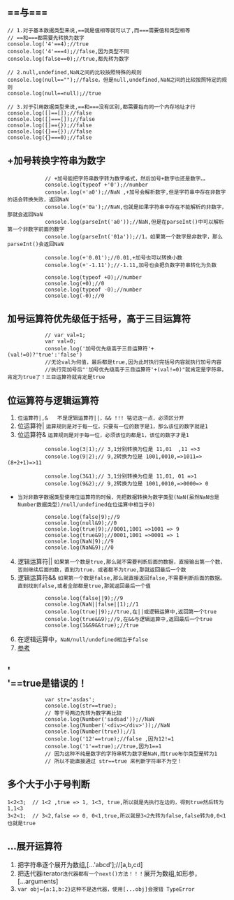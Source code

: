 ## ==与===
```
// 1.对于基本数据类型来说,==就是值相等就可以了,而===需要值和类型相等
// ==和===都需要先转换为数字
console.log('4'==4);//true
console.log('4'===4);//false,因为类型不同
console.log(false==0);//true,都先转为数字

// 2.null,undefined,NaN之间的比较按照特殊的规则
console.log(null=="");//false，但是null,undefined,NaN之间的比较按照特定的规则
console.log(null==null);//true

// 3.对于引用数据类型来说,==和===没有区别,都需要指向同一个内存地址才行
console.log([]==[]);//false
console.log([]===[]);//false
console.log([]=={});//false
console.log({}=={});//false
console.log({}===0);//false
```

## +加号转换字符串为数字
```
			// +加号能把字符串数字转为数字格式，然后加号+数字也还是数字。。
			console.log(typeof +'0');//number
			console.log(+'a0');//NaN ,+加号会解析数字,但是字符串中存在非数字的话会转换失败，返回NaN
			console.log(+'0a');//NaN,也就是如果字符串中存在不能解析的非数字，那就会返回NaN
			console.log(parseInt('a0'));//NaN,但是在parseInt()中可以解析第一个非数字前面的数字
			console.log(parseInt('01a'));//1，如果第一个数字是非数字，那么parseInt()会返回NaN
			
			console.log(+'0.01');//0.01,+加号也可以转换小数
			console.log(+'-1.11');//-1.11,加号也会把负数字符串转化为负数
			
			console.log(typeof +0);//number 
			console.log(+0);//0
			console.log(typeof -0);//number 
			console.log(-0);//0
```

## 加号运算符优先级低于括号，高于三目运算符
```
			// var val=1;
			var val=0;
			console.log('加号优先级高于三目运算符'+(val!=0)?'true':'false')
			//无论val为何值，最后都是true,因为此时执行完括号内容就执行加号内容
			//执行完加号后"'加号优先级高于三目运算符'+(val!=0)"就肯定是字符串，肯定为true了！三目运算符就肯定是true
```

## 位运算符与逻辑运算符
1. `位运算符|,&   不是逻辑运算符||，&& !!! 铭记这一点，必须区分开`
2. 位运算符| `运算规则是对于每一位，只要有一位的数字是1，那么该位的数字就是1`
3. 位运算符& `运算规则是对于每一位，必须该位的都是1，该位的数字才是1`
```
			console.log(3|1);// 3,1分别转换为位是 11,01  ,11 =>3
			console.log(9|2);// 9,2转换为位是 1001,0010,=>1011=> (8+2+1)=>11
			
			console.log(3&1);// 3,1分别转换为位是 11,01, 01 =>1
			console.log(9&2);// 9,2转换为位是 1001,0010,=>0000=> 0
```
* `当对非数字数据类型使用位运算符的时候，先把数据转换为数字类型(NaN(虽然NaN也是Number数据类型)/null/undefined在位运算中相当于0)`
```
			console.log(false|9);//9
			console.log(null&9);//0
			console.log(true|9);//0001,1001 =>1001 => 9
			console.log(true&9);//0001,1001 =>0001 => 1
			console.log(NaN|9);//9
			console.log(NaN&9);//0
```
4. 逻辑运算符|| `如果第一个数是true,那么就不需要判断后面的数据，直接输出第一个数，否则继续后面的数，直到为true，或者都不为true,那就返回最后一个数`
5. 逻辑运算符&& `如果第一个数是false,那么就直接返回false,不需要判断后面的数据。直到找到false,或者全部都是true,那就返回最后一个值`
```
			console.log(false||9);//9
			console.log(NaN||false||1);//1
			console.log(true||9);//true,在||或逻辑运算中,返回第一个true
			console.log(true&&9);//9,在&&与逻辑运算中,返回最后一个true
			console.log(1&&9&&true);//true
```
6. 在逻辑运算中，`NaN/null/undefined相当于false`
7. [参考](https://blog.csdn.net/zhang918784312/article/details/82873485)


## '<div></div>'==true是错误的！
```
			var str='asdas';
			console.log(str==true);
			// 等于号两边先转为数字再比较
			console.log(Number('sadsad'));//NaN 
			console.log(Number('<div></div>'));//NaN 
			console.log(Number(true));//1
			console.log('12'==true);//false ,因为12!=1
			console.log('1'==true);//true,因为1==1
			// 因为这种不纯是数字的字符串转为数字是NaN,而true布尔类型是转为1
			// 所以不能直接通过 str==true 来判断字符串不为空！
```

## 多个大于小于号判断
```
1<2<3;  // 1<2 ,true => 1, 1<3, true,所以就是先执行左边的，得到true然后转为1,1<3
3<2<1;  // 3<2,false => 0, 0<1,true,所以就是3<2先转为false,false转为0,0<1也就是true
```

## ...展开运算符
1. 把字符串逐个展开为数组,[...'abcd'];//[a,b,cd]
2. 把迭代器iterator`迭代器都有一个next()方法！！！`展开为数组,如形参，[...arguments]
3. `var obj={a:1,b:2}这种不是迭代器，使用[...obj]会报错 TypeError`
